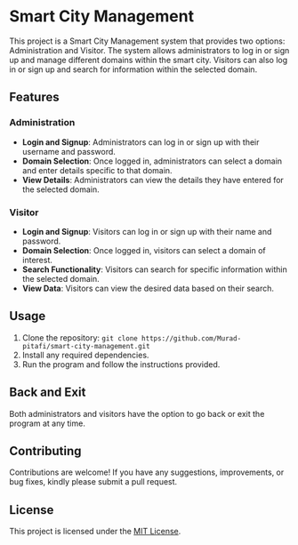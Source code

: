 # Smart City Management

This project is a Smart City Management system that provides two options: Administration and Visitor. The system allows administrators to log in or sign up and manage different domains within the smart city. Visitors can also log in or sign up and search for information within the selected domain.

## Features

### Administration

- **Login and Signup**: Administrators can log in or sign up with their username and password.
- **Domain Selection**: Once logged in, administrators can select a domain and enter details specific to that domain.
- **View Details**: Administrators can view the details they have entered for the selected domain.

### Visitor

- **Login and Signup**: Visitors can log in or sign up with their name and password.
- **Domain Selection**: Once logged in, visitors can select a domain of interest.
- **Search Functionality**: Visitors can search for specific information within the selected domain.
- **View Data**: Visitors can view the desired data based on their search.

## Usage

1. Clone the repository: `git clone https://github.com/Murad-pitafi/smart-city-management.git`
2. Install any required dependencies.
3. Run the program and follow the instructions provided.

## Back and Exit

Both administrators and visitors have the option to go back or exit the program at any time.



## Contributing

Contributions are welcome! If you have any suggestions, improvements, or bug fixes, kindly please submit a pull request.

## License

This project is licensed under the [MIT License](https://opensource.org/licenses/MIT).

